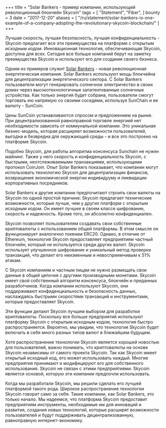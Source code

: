 +++
title = "Solar Bankers - пример компании, использующей революционный блокчейн Skycoin"
tags = [
    "Statement",
    "Fiber",
]
bounty = 3
date = "2017-12-20"
aliases = [
	"/ru/statement/solar-bankers-is-one-example-of-a-company-adopting-the-revolutionary-skycoin-blockchain/"
]
+++

Лучшая скорость, лучшая безопасность, лучшая конфиденциальность - Skycoin предлагает все эти преимущества на платформе с открытым исходным кодом. Инновационная технология, обеспечивающая Skycoin, доступна для всех. Сегодня все больше компаний берут на заметку преимущества Skycoin и используют его для создания своего бизнеса.

Одним из примеров служит [Solar Bankers](https://solarbankers.com/) - новая революционная энергетическая компания. Solar Bankers  используют мощь блокчейна для децентрализации энергетического сектора. С Solar Bankers пользователи могут генерировать солнечное электричество в своих домах через высокотехнологичные запатентованные солнечные устройства. Как только энергия будет собрана, пользователи смогут торговать ею напрямую со своими соседями, используя SunChain и ее валюту - SunCoin.

Цены SunCoin устанавливаются спросом и предложением на рынке. При децентрализованной равноправной торговле энергией нет необходимости зависеть от коммунальной компании. Это уникальная бизнес-модель, которая расширяет возможности пользователей, выгодна и безвредна для окружающей среды - и все это построено на платформе Skycoin.

Подобно Skycoin, для работы алгоритма консенсуса Sunchain не нужен майнинг. Также у него скорость и конфиденциальность Skycoin, с быстрыми, неотслеживаемыми транзакциями, использующими протокол CoinJoin. Опыт Solar Bankers показывает, что компании могут использовать технологию Skycoin для децентрализации финансов, возвращения экономической энергии индивидууму и ликвидации корпоративных посредников.

Solar Bankers и другие компании предпочитают строить свои валюты на Skycoin по одной простой причине: Skycoin предлагает технические возможности, которые лучше, чем у других платформ с открытым исходным кодом. Он имеет лучшее в своем классе шифрование, скорость и надежность. Кроме того, он абсолютно конфиденциален.

Skycoin позволяет пользователям создавать свои собственные криптовалюты с использованием общей платформы. В этом смысле он функционирует аналогично токенам ERC20. Однако, в отличие от Ethereum, технология Skycoin предоставляет предприятиям частный блокчейн, который не используется среди других валют. Skycoin использует улучшенное шифрование и уникальный метод проверки транзакций, что делает его неизменным и невосприимчивым к 51% атакам.

С Skycoin компаниям и частным лицам не нужно размещать свои данные в общей цепочке с другими производными монетами. Skycoin имеет свой собственный алгоритм консенсуса, блокчейн и преданных разработчиков. Когда компании используют Skycoin, они поддерживают конфиденциальность и безопасность данных, наслаждаясь быстрыми скоростями транзакций и инструментами, которые предоставляет Skycoin.

Эти функции делают Skycoin лучшим выбором для разработки криптовалюты. Поскольку все больше предприятий используют платформу Skycoin  с открытым исходным кодом, технология быстро распространяется. Вероятно, мы увидим, что технология Skycoin будет включать в себя много разных типов валют в ближайшем будущем.

Хотя распространение технологии Skycoin является хорошей новостью для пользователей, важно понимать, что криптовалюты на основе Skycoin независимы от самого проекта Skycoin. Так как Skycoin имеет открытый исходный код, его может использовать каждый. Многие предприятия принимают и модифицируют его для собственного использования. Skycoin не связан с этими предприятиями. Skycoin является основой, которую эти компании предпочли использовать.

Когда мы разработали Skycoin, мы решили сделать его лучшей платформой такого рода. Широкое распространение технологии Skycoin говорит само за себя. Такие компании, как Solar Bankers, это только начало. Мы надеемся, что платформа Skycoin предоставит предприятиям инструменты, необходимые им для инноваций и развития, создания новых технологий, которые расширят возможности пользователей и будут поддерживать децентрализованную, равноправную интернет-экономику.
